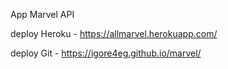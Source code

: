 App Marvel API

deploy Heroku - https://allmarvel.herokuapp.com/

deploy Git - https://igore4eg.github.io/marvel/
